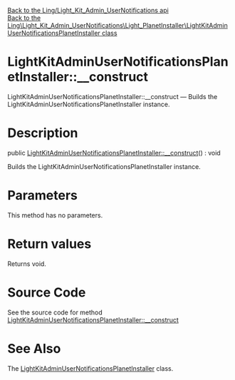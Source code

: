 [Back to the Ling/Light_Kit_Admin_UserNotifications api](https://github.com/lingtalfi/Light_Kit_Admin_UserNotifications/blob/master/doc/api/Ling/Light_Kit_Admin_UserNotifications.md)<br>
[Back to the Ling\Light_Kit_Admin_UserNotifications\Light_PlanetInstaller\LightKitAdminUserNotificationsPlanetInstaller class](https://github.com/lingtalfi/Light_Kit_Admin_UserNotifications/blob/master/doc/api/Ling/Light_Kit_Admin_UserNotifications/Light_PlanetInstaller/LightKitAdminUserNotificationsPlanetInstaller.md)


LightKitAdminUserNotificationsPlanetInstaller::__construct
================



LightKitAdminUserNotificationsPlanetInstaller::__construct — Builds the LightKitAdminUserNotificationsPlanetInstaller instance.




Description
================


public [LightKitAdminUserNotificationsPlanetInstaller::__construct](https://github.com/lingtalfi/Light_Kit_Admin_UserNotifications/blob/master/doc/api/Ling/Light_Kit_Admin_UserNotifications/Light_PlanetInstaller/LightKitAdminUserNotificationsPlanetInstaller/__construct.md)() : void




Builds the LightKitAdminUserNotificationsPlanetInstaller instance.




Parameters
================

This method has no parameters.


Return values
================

Returns void.








Source Code
===========
See the source code for method [LightKitAdminUserNotificationsPlanetInstaller::__construct](https://github.com/lingtalfi/Light_Kit_Admin_UserNotifications/blob/master/Light_PlanetInstaller/LightKitAdminUserNotificationsPlanetInstaller.php#L19-L23)


See Also
================

The [LightKitAdminUserNotificationsPlanetInstaller](https://github.com/lingtalfi/Light_Kit_Admin_UserNotifications/blob/master/doc/api/Ling/Light_Kit_Admin_UserNotifications/Light_PlanetInstaller/LightKitAdminUserNotificationsPlanetInstaller.md) class.



